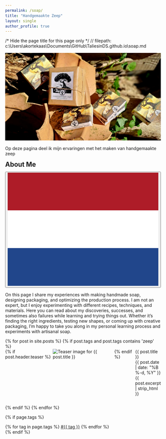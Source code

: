 ```yaml
---
permalink: /soap/
title: "Handgemaakte Zeep"
layout: single
author_profile: true
---
```


/* Hide the page title for this page only */
// filepath: c:\Users\akortekaas\Documents\GitHub\TaliesinDS.github.io\soap.md
<style>
.page__title {
  display: none;
}
</style>

![zeep verpakkingen](/assets/images/zeep1.jpg "mooie zeepjes")

Op deze pagina deel ik mijn ervaringen met het maken van handgemaakte zeep
<!--more-->
<style>
.page__content > p:first-child {
  display: none;
}
</style>



<div class="lang-content lang-nl" style="display:none;">
  <div class="lang-header">
    <h2 style="margin: 0.5em 0 0.5em;">Over mij</h2>
    <div class="lang-switcher">
      <button id="lang-toggle" onclick="toggleLang()">
        <img id="lang-flag" src="/assets/images/ui/gb.svg" alt="English flag">
      </button>
    </div>
  </div>
  <p>Op deze pagina deel ik mijn ervaringen met het maken van handgemaakte zeep, het ontwerpen van verpakkingen en het optimaliseren van het productieproces. Ik ben geen expert, maar vind het leuk om te experimenteren met verschillende recepten, technieken en materialen. Hier lees je over mijn ontdekkingen, successen en soms ook mislukkingen tijdens het leren en uitproberen. Of het nu gaat om het vinden van de juiste ingrediënten, het testen van nieuwe vormen of het bedenken van creatieve verpakkingen, ik neem je graag mee in mijn persoonlijke leerproces en experimenten rondom ambachtelijke zeep.</p>
</div>

<div class="lang-content lang-en">
  <div class="lang-header">
    <h2 style="margin: 0.5em 0 0.5em;">About Me</h2>
    <div class="lang-switcher">
      <button id="lang-toggle" onclick="toggleLang()">
        <img id="lang-flag" src="/assets/images/ui/nl.svg" alt="Dutch flag">
      </button>
    </div>
  </div>
  <p>On this page I share my experiences with making handmade soap, designing packaging, and optimizing the production process. I am not an expert, but I enjoy experimenting with different recipes, techniques, and materials. Here you can read about my discoveries, successes, and sometimes also failures while learning and trying things out. Whether it’s finding the right ingredients, testing new shapes, or coming up with creative packaging, I’m happy to take you along in my personal learning process and experiments with artisanal soap.</p>
</div>




<div class="custom-list-container" style="box-sizing: border-box; width: 100%;">
<ul style="list-style-type: none; padding: 0; margin: 0; box-sizing: border-box;">
{% for post in site.posts %}
{% if post.tags and post.tags contains 'zeep' %}
    <li style="margin-bottom: 2em; box-sizing: border-box;">
        <a href="{{ post.url }}" style="text-decoration:none;">
            <div style="display: flex; align-items: flex-start; box-sizing: border-box;">
                {% if post.header.teaser %}
                    <img src="{{ post.header.teaser }}" alt="Teaser image for {{ post.title }}" style="max-width:200px; height:auto; margin-right:1em; box-sizing: border-box; object-fit: contain; display: block;">
                {% endif %}
                <div style="box-sizing: border-box; flex: 1; display: flex; flex-direction: column; justify-content: flex-start;">
                    <div class="custom-post-title">{{ post.title }}</div>
                    <div id="custom-post-date">
                        <i class="fas fa-fw fa-calendar-alt"></i>
                        {{ post.date | date: "%B %-d, %Y" }}
                    </div>
                    <div class="custom-post-excerpt">{{ post.excerpt | strip_html }}</div>
                </div>
            </div>
        </a>
    </li>
{% endif %}
{% endfor %}
</ul>
</div>

{% if page.tags %}
  <div class="post-tags">
    {% for tag in page.tags %}
      <a href="{{ '/tag/' | append: tag | slugify | append: '/' | relative_url }}" class="post-tag">#{{ tag }}</a>
    {% endfor %}
  </div>
{% endif %}

